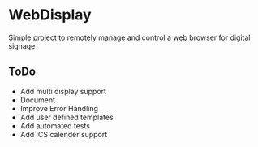 
# WebDisplay

Simple project to remotely manage and control a web browser for digital signage
 
## ToDo
- Add multi display support
- Document
- Improve Error Handling
- Add user defined templates
- Add automated tests
- Add ICS calender support